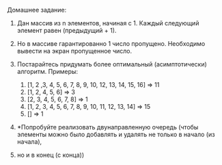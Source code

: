 Домашнее задание:
1. Дан массив из n элементов, начиная с 1. Каждый следующий элемент равен (предыдущий + 1). 
2. Но в массиве гарантированно 1 число пропущено. Необходимо вывести на экран пропущенное число. 
3. Постарайтесь придумать более оптимальный (асимптотически) алгоритм. Примеры:
    1. [1, 2 ,3, 4, 5, 6, 7, 8, 9, 10, 12, 13, 14, 15, 16] => 11
    2. [1, 2, 4, 5, 6] => 3
    3. [2, 3, 4, 5, 6, 7, 8] => 1
    4. [1, 2, 3, 4, 5, 6, 7, 8, 9, 10, 11, 12, 13, 14] => 15
    5. [] => 1


2. *Попробуйте реализовать двунаправленную очередь (чтобы элементы можно было добавлять и удалять не только в начало (из начала),
3. но и в конец (с конца))